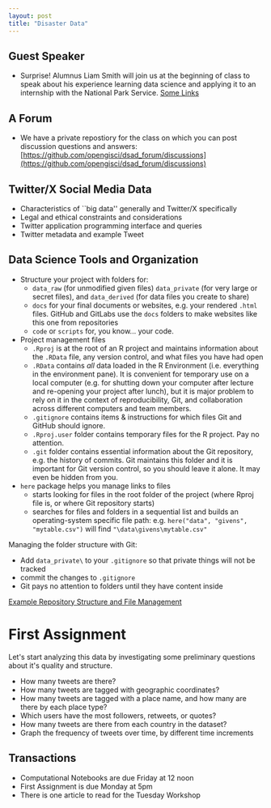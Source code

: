 ```yaml
---
layout: post
title: "Disaster Data"
---
```


## Guest Speaker

- Surprise! Alumnus Liam Smith will join us at the beginning of class to speak about his experience learning data science and applying it to an internship with the National Park Service. [Some Links](https://docs.google.com/document/d/1ye3qI0mlQXvzvh31zMydYT6Qh3KtTUpzQvMN5X1vyxQ/edit?tab=t.0)

## A Forum

- We have a private repostiory for the class on which you can post discussion questions and answers: [https://github.com/opengisci/dsad_forum/discussions](https://github.com/opengisci/dsad_forum/discussions)

## Twitter/X Social Media Data

- Characteristics of ``big data'' generally and Twitter/X specifically
- Legal and ethical constraints and considerations
- Twitter application programming interface and queries
- Twitter metadata and example Tweet

## Data Science Tools and Organization

- Structure your project with folders for:
  - `data_raw` (for unmodified given files) `data_private` (for very large or secret files), and `data_derived` (for data files you create to share)
  - `docs` for your final documents or websites, e.g. your rendered `.html` files. GitHub and GitLabs use the `docs` folders to make websites like this one from repositories
  - `code` or `scripts` for, you know... your code.
- Project management files
  - `.Rproj` is at the root of an R project and maintains information about the `.RData` file, any version control, and what files you have had open
  - `.RData` contains *all* data loaded in the R Environment (i.e. everything in the environment pane). It is convenient for temporary use on a local computer (e.g. for shutting down your computer after lecture and re-opening your project after lunch), but it is major problem to rely on it in the context of reproducibility, Git, and collaboration across different computers and team members.
  - `.gitignore` contains items & instructions for which files Git and GitHub should ignore.
  - `.Rproj.user` folder contains temporary files for the R project. Pay no attention.
  - `.git` folder contains essential information about the Git repository, e.g. the history of commits. Git maintains this folder and it is important for Git version control, so you should leave it alone. It may even be hidden from you.
- `here` package helps you manage links to files
  - starts looking for files in the root folder of the project (where Rproj file is, or where Git repository starts)
  - searches for files and folders in a sequential list and builds an operating-system specific file path: e.g. `here("data", "givens", "mytable.csv")` will find `"\data\givens\mytable.csv"`

Managing the folder structure with Git:

 - Add `data_private\` to your `.gitignore` so that private things will not be tracked
 - commit the changes to `.gitignore`
 - Git pays no attention to folders until they have content inside

 [Example Repository Structure and File Management](https://github.com/opengisci/wt25_demo)

# First Assignment

Let's start analyzing this data by investigating some preliminary questions about it's quality and structure.

- How many tweets are there?
- How many tweets are tagged with geographic coordinates?
- How many tweets are tagged with a place name, and how many are there by each place type?
- Which users have the most followers, retweets, or quotes?
- How many tweets are there from each country in the dataset?
- Graph the frequency of tweets over time, by different time increments


## Transactions

- Computational Notebooks are due Friday at 12 noon
- First Assignment is due Monday at 5pm
- There is one article to read for the Tuesday Workshop